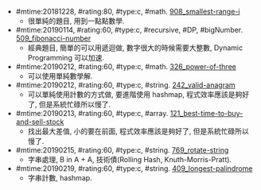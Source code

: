* \#mtime:20181228, \#rating:80, \#type:c, \#math. [908_smallest-range-i](908_smallest-range-i.c)
  * 很單純的題目, 用到一點點數學.
* \#mtime:20190114, \#rating:60, \#type:c, \#recursive, \#DP, \#bigNumber. [509_fibonacci-number](509_fibonacci-number.c)
  * 經典題目, 簡單的可以用遞迴做, 數字很大的時候需要大整數, Dynamic Programming 可以加速.
* \#mtime:20190212, \#rating:60, \#type:c, \#math. [326_power-of-three](326_power-of-three.c)
  * 可以使用單純數學解.
* \#mtime:20190212, \#rating:60, \#type:c, \#string. [242_valid-anagram](242_valid-anagram.c)
  * 可以單純使用計數的方式做, 要進階使用 hashmap, 程式效率應該是夠好了, 但是系統忙碌所以慢了.
* \#mtime:20190213, \#rating:60, \#type:c, \#array. [121_best-time-to-buy-and-sell-stock](121_best-time-to-buy-and-sell-stock.c)
  * 找出最大差值, 小的要在前面, 程式效率應該是夠好了, 但是系統忙碌所以慢了.
* \#mtime:20190215, \#rating:60, \#type:c, \#string. [769_rotate-string](769_rotate-string.c)
  * 字串處理, B in A + A, 技術債(Rolling Hash, Knuth-Morris-Pratt).
* \#mtime:20190219, \#rating:60, \#type:c, \#string. [409_longest-palindrome](409_longest-palindrome.c)
  * 字串計數, hashmap.